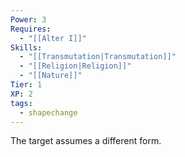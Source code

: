 ```yaml
---
Power: 3
Requires:
  - "[[Alter I]]"
Skills:
  - "[[Transmutation|Transmutation]]"
  - "[[Religion|Religion]]"
  - "[[Nature]]"
Tier: 1
XP: 2
tags:
  - shapechange
---
```

The target assumes a different form.